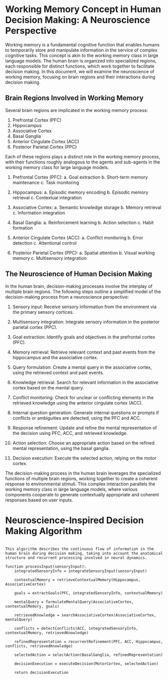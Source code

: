 # Working Memory Concept in Human Decision Making: A Neuroscience Perspective

Working memory is a fundamental cognitive function that enables humans to
temporarily store and manipulate information in the service of complex cognitive
tasks. This concept is akin to the working memory class in large language
models. The human brain is organized into specialized regions, each responsible
for distinct functions, which work together to facilitate decision making. In
this document, we will examine the neuroscience of working memory, focusing on
brain regions and their interactions during decision making.

## Brain Regions Involved in Working Memory

Several brain regions are implicated in the working memory process:

1. Prefrontal Cortex (PFC)
2. Hippocampus
3. Associative Cortex
4. Basal Ganglia
5. Anterior Cingulate Cortex (ACC)
6. Posterior Parietal Cortex (PPC)

Each of these regions plays a distinct role in the working memory process, with
their functions roughly analogous to the agents and sub-agents in the working
memory class for large language models.

1. Prefrontal Cortex (PFC): a. Goal extraction b. Short-term memory maintenance
   c. Task monitoring

2. Hippocampus: a. Episodic memory encoding b. Episodic memory retrieval c.
   Contextual integration

3. Associative Cortex: a. Semantic knowledge storage b. Memory retrieval c.
   Information integration

4. Basal Ganglia: a. Reinforcement learning b. Action selection c. Habit
   formation

5. Anterior Cingulate Cortex (ACC): a. Conflict monitoring b. Error detection c.
   Attentional control

6. Posterior Parietal Cortex (PPC): a. Spatial attention b. Visual working
   memory c. Multisensory integration

## The Neuroscience of Human Decision Making

In the human brain, decision-making processes involve the interplay of multiple
brain regions. The following steps outline a simplified model of the
decision-making process from a neuroscience perspective:

1. Sensory input: Receive sensory information from the environment via the
   primary sensory cortices.

2. Multisensory integration: Integrate sensory information in the posterior
   parietal cortex (PPC).

3. Goal extraction: Identify goals and objectives in the prefrontal cortex
   (PFC).

4. Memory retrieval: Retrieve relevant context and past events from the
   hippocampus and the associative cortex.

5. Query formulation: Create a mental query in the associative cortex, using the
   retrieved context and past events.

6. Knowledge retrieval: Search for relevant information in the associative
   cortex based on the mental query.

7. Conflict monitoring: Check for unclear or conflicting elements in the
   retrieved knowledge using the anterior cingulate cortex (ACC).

8. Internal question generation: Generate internal questions or prompts if
   conflicts or ambiguities are detected, using the PFC and ACC.

9. Response refinement: Update and refine the mental representation of the
   decision using PFC, ACC, and retrieved knowledge.

10. Action selection: Choose an appropriate action based on the refined mental
    representation, using the basal ganglia.

11. Decision execution: Execute the selected action, relying on the motor
    cortex.

The decision-making process in the human brain leverages the specialized
functions of multiple brain regions, working together to create a coherent
response to environmental stimuli. This complex interaction parallels the
working memory class in large language models, where various components
cooperate to generate contextually appropriate and coherent responses based on
user inputs.

# Neuroscience-Inspired Decision Making Algorithm

```

This algorithm describes the continuous flow of information in the human brain during decision making, taking into account the anatomical structure and recurrent processing involved in neural dynamics.

function processInput(sensoryInput):
    integratedSensoryInfo = integrateSensoryInput(sensoryInput)

    contextualMemory = retrieveContextualMemory(Hippocampus, AssociativeCortex)

    goals = extractGoals(PFC, integratedSensoryInfo, contextualMemory)

    mentalQuery = formulateMentalQuery(AssociativeCortex, contextualMemory, goals)

    retrievedKnowledge = searchAssociativeCortex(AssociativeCortex, mentalQuery)

    conflicts = detectConflicts(ACC, integratedSensoryInfo, contextualMemory, retrievedKnowledge)

    refinedRepresentation = recurrentRefinement(PFC, ACC, Hippocampus, conflicts, retrievedKnowledge)

    selectedAction = selectAction(BasalGanglia, refinedRepresentation)

    decisionExecution = executeDecision(MotorCortex, selectedAction)

    return decisionExecution

```
